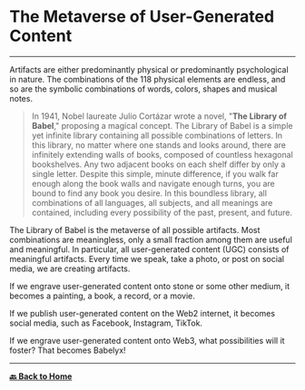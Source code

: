 # The Metaverse of User-Generated Content

---

Artifacts are either predominantly physical or predominantly psychological in nature. The combinations of the 118 physical elements are endless, and so are the symbolic combinations of words, colors, shapes and musical notes.

> In 1941, Nobel laureate Julio Cortázar wrote a novel, "**The Library of Babel**," proposing a magical concept. The Library of Babel is a simple yet infinite library containing all possible combinations of letters. In this library, no matter where one stands and looks around, there are infinitely extending walls of books, composed of countless hexagonal bookshelves. Any two adjacent books on each shelf differ by only a single letter. Despite this simple, minute difference, if you walk far enough along the book walls and navigate enough turns, you are bound to find any book you desire. In this boundless library, all combinations of all languages, all subjects, and all meanings are contained, including every possibility of the past, present, and future.

The Library of Babel is the metaverse of all possible artifacts. Most combinations are meaningless, only a small fraction among them are useful and meaningful. In particular, all user-generated content (UGC) consists of meaningful artifacts. Every time we speak, take a photo, or post on social media, we are creating artifacts.

If we engrave user-generated content onto stone or some other medium, it becomes a painting, a book, a record, or a movie.

If we publish user-generated content on the Web2 internet, it becomes social media, such as Facebook, Instagram, TikTok.

If we engrave user-generated content onto Web3, what possibilities will it foster? That becomes Babelyx!

---

[**🔙️ Back to Home**](../../home.md)
